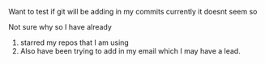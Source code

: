 Want to test if git will be adding in my commits currently it doesnt seem so 

Not sure why so I have already 

1. starred my repos that I am using 
2. Also have been trying to add in my email which I may have a lead.
